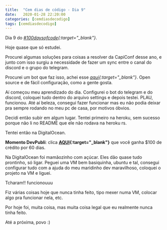 ```yaml
---
title:  "Cem dias de código - Dia 9"
date:   2020-01-28 22:20:00
categories: [cemdiasdecodigo]
tags: [cemdiasdecodigo]
---
```


Dia 9 do *[#100daysofcode](https://twitter.com/hashtag/100DaysOfCode){:target="_blank"}*.

Hoje quase que só estudei.

Procurei algumas soluções para coisas a resolver da CapiConf desse ano, e junto com isso surgiu a necessidade de fazer um sync entre o canal do discord e o grupo do telegram.

Procurei um bot que faz isso, achei esse *[aqui](https://github.com/TediCross/TediCross){:target="_blank"}*. Open source e de fácil configuração, como a gente gosta.

Aí começou meu aprendizado do dia. Configurei o bot do telegram e do discord, coloquei tudo dentro do arquivo settings e depois testei. PLAU, funcionou. Até aí beleza, consegui fazer funcionar mas eu não podia deixar pra sempre rodando no meu pc de casa, por motivos óbvios.

Decidi então subir em algum lugar. Tentei primeiro na heroku, sem sucesso porque não li no README que ele não rodava na heroku rs.

Tentei então na DigitalOcean.

**Momento DevPubli**: clica **[AQUI](https://m.do.co/c/466c382ecb9f){:target="_blank"}** que você ganha $100 de crédito por 60 dias.

Na DigitalOcean foi mamãozinho com açúcar. Eles dão quase tudo prontinho, só ligar. Peguei uma VM bem basiquinha, ubuntu e tal, consegui configurar tudo com a ajuda do meu maridinho dev maravilhoso, coloquei o projeto na VM e liguei.

Tcharam!! funcionouuu

Fiz várias coisas hoje que nunca tinha feito, tipo mexer numa VM, colocar algo pra funcionar nela, etc.

Por hoje foi, muita coisa, mas muita coisa legal que eu realmente nunca tinha feito.

Até a próxima, povo :)
